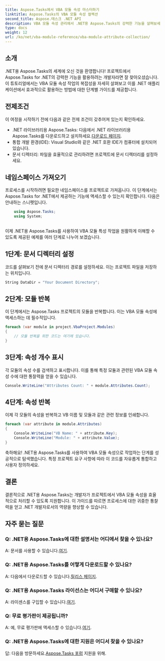 ```yaml
---
title: Aspose.Tasks에서 VBA 모듈 속성 마스터하기
linktitle: Aspose.Tasks의 VBA 모듈 속성 컬렉션
second_title: Aspose.태스크 .NET API
description: VBA 모듈 속성 관리에서 .NET용 Aspose.Tasks의 강력한 기능을 살펴보세요. .NET 프로젝트를 손쉽게 향상하세요. 지금 다운로드하세요! #Aspose #작업 #MS 프로젝트
type: docs
weight: 12
url: /ko/net/vba-module-reference/vba-module-attribute-collection/
---
```

## 소개
.NET용 Aspose.Tasks의 세계에 오신 것을 환영합니다! 프로젝트에서 Aspose.Tasks for .NET의 강력한 기능을 활용하려는 개발자라면 잘 찾아오셨습니다. 이 튜토리얼에서는 VBA 모듈 속성 작업의 복잡성을 자세히 살펴보고 이를 .NET 애플리케이션에서 효과적으로 활용하는 방법에 대한 단계별 가이드를 제공합니다.
## 전제조건
이 여정을 시작하기 전에 다음과 같은 전제 조건이 갖추어져 있는지 확인하세요.
-  .NET 라이브러리용 Aspose.Tasks: 다음에서 .NET 라이브러리용 Aspose.Tasks를 다운로드하고 설치하세요.[다운로드 페이지](https://releases.aspose.com/tasks/net/).
- 통합 개발 환경(IDE): Visual Studio와 같은 .NET 호환 IDE가 컴퓨터에 설치되어 있습니다.
- 문서 디렉터리: 파일을 효율적으로 관리하려면 프로젝트에 문서 디렉터리를 설정하세요.
## 네임스페이스 가져오기
프로세스를 시작하려면 필요한 네임스페이스를 프로젝트로 가져옵니다. 이 단계에서는 Aspose.Tasks for .NET에서 제공하는 기능에 액세스할 수 있는지 확인합니다. 다음은 안내하는 스니펫입니다.
```csharp
    using Aspose.Tasks;
    using System;
    
```
이제 .NET용 Aspose.Tasks를 사용하여 VBA 모듈 특성 작업을 원활하게 이해할 수 있도록 제공된 예제를 여러 단계로 나누어 보겠습니다.
## 1단계: 문서 디렉터리 설정
코드를 살펴보기 전에 문서 디렉터리 경로를 설정하세요. 이는 프로젝트 파일을 저장하는 위치입니다.
```csharp
String DataDir = "Your Document Directory";
```
## 2단계: 모듈 반복
이 단계에서는 Aspose.Tasks 프로젝트의 모듈을 반복합니다. 이는 VBA 모듈 속성에 액세스하는 데 필수적입니다.
```csharp
foreach (var module in project.VbaProject.Modules)
{
    // 모듈 반복을 위한 코드는 여기에 있습니다.
}
```
## 3단계: 속성 개수 표시
각 모듈의 속성 수를 검색하고 표시합니다. 이를 통해 특정 모듈과 관련된 VBA 모듈 속성 수에 대한 통찰력을 얻을 수 있습니다.
```csharp
Console.WriteLine("Attributes Count: " + module.Attributes.Count);
```
## 4단계: 속성 반복
이제 각 모듈의 속성을 반복하고 VB 이름 및 모듈과 같은 관련 정보를 인쇄합니다.
```csharp
foreach (var attribute in module.Attributes)
{
    Console.WriteLine("VB Name: " + attribute.Key);
    Console.WriteLine("Module: " + attribute.Value);
}
```
축하해요! .NET용 Aspose.Tasks를 사용하여 VBA 모듈 속성으로 작업하는 단계를 성공적으로 탐색했습니다. 특정 프로젝트 요구 사항에 따라 이 코드를 자유롭게 통합하고 사용자 정의하세요.
## 결론
결론적으로 .NET용 Aspose.Tasks는 개발자가 프로젝트에서 VBA 모듈 속성을 효율적으로 처리할 수 있도록 지원합니다. 이 가이드를 따르면 프로세스에 대한 귀중한 통찰력을 얻고 .NET 개발자로서의 역량을 향상할 수 있습니다.
## 자주 묻는 질문
### Q: .NET용 Aspose.Tasks에 대한 설명서는 어디에서 찾을 수 있나요?
 A: 문서를 사용할 수 있습니다.[여기](https://reference.aspose.com/tasks/net/).
### Q: .NET용 Aspose.Tasks를 어떻게 다운로드할 수 있나요?
 A: 다음에서 다운로드할 수 있습니다.[릴리스 페이지](https://releases.aspose.com/tasks/net/).
### Q: .NET용 Aspose.Tasks 라이선스는 어디서 구매할 수 있나요?
 A: 라이센스를 구입할 수 있습니다.[여기](https://purchase.aspose.com/buy).
### Q: 무료 평가판이 제공됩니까?
 A: 예, 무료 평가판에 액세스할 수 있습니다.[여기](https://releases.aspose.com/).
### Q: .NET용 Aspose.Tasks에 대한 지원은 어디서 찾을 수 있나요?
 답: 다음을 방문하세요.[Aspose.Tasks 포럼](https://forum.aspose.com/c/tasks/15) 지원을 위해.